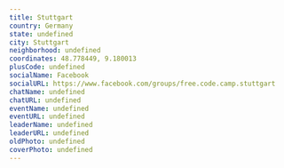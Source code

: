 ```yaml
---
title: Stuttgart
country: Germany
state: undefined
city: Stuttgart
neighborhood: undefined
coordinates: 48.778449, 9.180013
plusCode: undefined
socialName: Facebook
socialURL: https://www.facebook.com/groups/free.code.camp.stuttgart
chatName: undefined
chatURL: undefined
eventName: undefined
eventURL: undefined
leaderName: undefined
leaderURL: undefined
oldPhoto: undefined
coverPhoto: undefined
---
```

